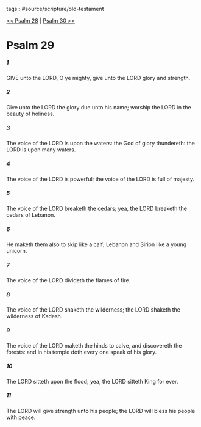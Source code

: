 tags:: #source/scripture/old-testament

[<< Psalm 28](old-testament/19_Psalms/Psalm_28.md) | [Psalm 30 >>](old-testament/19_Psalms/Psalm_30.md)

# Psalm 29

##### 1

GIVE unto the LORD, O ye mighty, give unto the LORD glory and strength.

##### 2

Give unto the LORD the glory due unto his name; worship the LORD in the beauty of holiness.

##### 3

The voice of the LORD is upon the waters: the God of glory thundereth: the LORD is upon many waters.

##### 4

The voice of the LORD is powerful; the voice of the LORD is full of majesty.

##### 5

The voice of the LORD breaketh the cedars; yea, the LORD breaketh the cedars of Lebanon.

##### 6

He maketh them also to skip like a calf; Lebanon and Sirion like a young unicorn.

##### 7

The voice of the LORD divideth the flames of fire.

##### 8

The voice of the LORD shaketh the wilderness; the LORD shaketh the wilderness of Kadesh.

##### 9

The voice of the LORD maketh the hinds to calve, and discovereth the forests: and in his temple doth every one speak of his glory.

##### 10

The LORD sitteth upon the flood; yea, the LORD sitteth King for ever.

##### 11

The LORD will give strength unto his people; the LORD will bless his people with peace.
